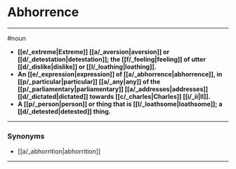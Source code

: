 # Abhorrence
---
#noun
- **[[e/_extreme|Extreme]] [[a/_aversion|aversion]] or [[d/_detestation|detestation]]; the [[f/_feeling|feeling]] of utter [[d/_dislike|dislike]] or [[l/_loathing|loathing]].**
- **An [[e/_expression|expression]] of [[a/_abhorrence|abhorrence]], in [[p/_particular|particular]] [[a/_any|any]] of the [[p/_parliamentary|parliamentary]] [[a/_addresses|addresses]] [[d/_dictated|dictated]] towards [[c/_charles|Charles]] [[i/_ii|II]].**
- **A [[p/_person|person]] or thing that is [[l/_loathsome|loathsome]]; a [[d/_detested|detested]] thing.**
---
### Synonyms
- [[a/_abhorrition|abhorrition]]
---

